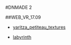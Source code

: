 #DNMADE 2

##WEB_VR_17.09
* [yaritza_petiteau_textures](./demo_VR.html)

* [labyrinth](./Web_VR/labyrinth.html)
